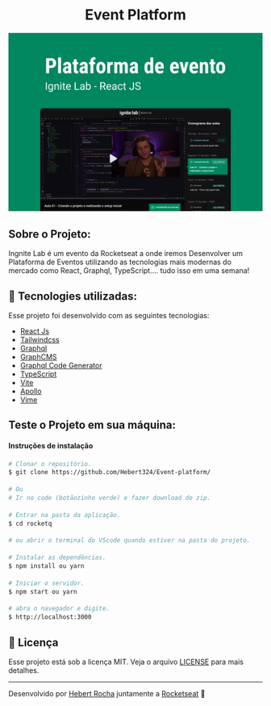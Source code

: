 <h1 align="center">
  Event Platform
</h1>

<img alt="imagem do projeto" src="https://github.com/Hebert324/Event-platform/blob/main/src/assets/Capa.png">

## Sobre o Projeto:

Ingnite Lab é um evento da Rocketseat a onde iremos Desenvolver um Plataforma de Eventos utilizando as tecnologias mais modernas do mercado como React, Graphql, TypeScript.... tudo isso em uma semana!

## 🚀 Tecnologies utilizadas:

Esse projeto foi desenvolvido com as seguintes tecnologias:

- [React Js](https://pt-br.reactjs.org/)
- [Tailwindcss](https://tailwindcss.com/)
- [Graphql](https://graphql.org/)
- [GraphCMS](https://app.graphcms.com/)
- [Graphql Code Generator](https://www.graphql-code-generator.com/)
- [TypeScript](https://www.typescriptlang.org/)
- [Vite](https://vitejs.dev/)
- [Apollo](https://www.apollo.io/)
- [Vime](https://vimejs.com/)

## Teste o Projeto em sua máquina:

#### Instruções de instalação


```bash
# Clonar o repositório.
$ git clone https://github.com/Hebert324/Event-platform/

# Ou
# Ir no code (botãozinho verde) e fazer download do zip.

# Entrar na pasta da aplicação.
$ cd rocketq

# ou abrir o terminal do VScode quando estiver na pasta do projeto.

# Instalar as dependências.
$ npm install ou yarn

# Iniciar o servidor.
$ npm start ou yarn

# abra o navegador e digite.
$ http://localhost:3000
```

## :memo: Licença

Esse projeto está sob a licença MIT. Veja o arquivo [LICENSE](.github/LICENSE.md) para mais detalhes.

---

Desenvolvido por [Hebert Rocha](https://www.linkedin.com/in/hebert-rc/) juntamente a [Rocketseat](https://app.rocketseat.com.br/dashboard) :wave:
